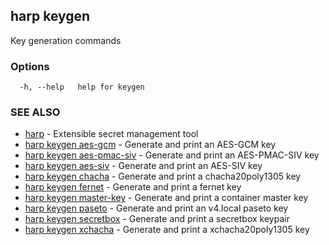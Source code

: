 ## harp keygen

Key generation commands

### Options

```
  -h, --help   help for keygen
```

### SEE ALSO

* [harp](harp.md)	 - Extensible secret management tool
* [harp keygen aes-gcm](harp_keygen_aes-gcm.md)	 - Generate and print an AES-GCM key
* [harp keygen aes-pmac-siv](harp_keygen_aes-pmac-siv.md)	 - Generate and print an AES-PMAC-SIV key
* [harp keygen aes-siv](harp_keygen_aes-siv.md)	 - Generate and print an AES-SIV key
* [harp keygen chacha](harp_keygen_chacha.md)	 - Generate and print a chacha20poly1305 key
* [harp keygen fernet](harp_keygen_fernet.md)	 - Generate and print a fernet key
* [harp keygen master-key](harp_keygen_master-key.md)	 - Generate and print a container master key
* [harp keygen paseto](harp_keygen_paseto.md)	 - Generate and print an v4.local paseto key
* [harp keygen secretbox](harp_keygen_secretbox.md)	 - Generate and print a secretbox keypair
* [harp keygen xchacha](harp_keygen_xchacha.md)	 - Generate and print a xchacha20poly1305 key

